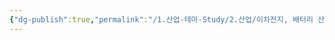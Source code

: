 ```yaml
---
{"dg-publish":true,"permalink":"/1.산업-테마-Study/2.산업/이차전지, 배터리 산업/1.이차전지/종목/에코알앤에스/","created":"2024-11-20T21:02:27.576+09:00","updated":"2025-06-03T20:07:21.294+09:00"}
---
```


